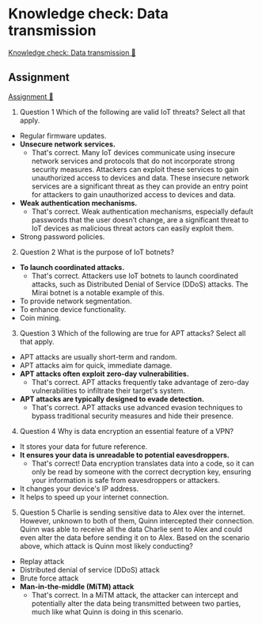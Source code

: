 # Knowledge check: Data transmission

[Knowledge check: Data transmission 🔗](https://www.coursera.org/learn/cybersecurity-threat-vectors-and-mitigation/assignment-submission/0l8DX/knowledge-check-data-transmission)

## Assignment

[Assignment 🔗](https://www.coursera.org/learn/cybersecurity-threat-vectors-and-mitigation/assignment-submission/0l8DX/knowledge-check-data-transmission/attempt)

1.  Question 1
    Which of the following are valid IoT threats? Select all that apply.

- Regular firmware updates.
- **Unsecure network services.**
  - That's correct. Many IoT devices communicate using insecure network services and protocols that do not incorporate strong security measures. Attackers can exploit these services to gain unauthorized access to devices and data. These insecure network services are a significant threat as they can provide an entry point for attackers to gain unauthorized access to devices and data.
- **Weak authentication mechanisms.**
  - That's correct. Weak authentication mechanisms, especially default passwords that the user doesn’t change, are a significant threat to IoT devices as malicious threat actors can easily exploit them.
- Strong password policies.

2. Question 2
   What is the purpose of IoT botnets?

- **To launch coordinated attacks.**
  - That's correct. Attackers use IoT botnets to launch coordinated attacks, such as Distributed Denial of Service (DDoS) attacks. The Mirai botnet is a notable example of this.
- To provide network segmentation.
- To enhance device functionality.
- Coin mining.

3. Question 3
   Which of the following are true for APT attacks? Select all that apply.

- APT attacks are usually short-term and random.
- APT attacks aim for quick, immediate damage.
- **APT attacks often exploit zero-day vulnerabilities.**
  - That's correct. APT attacks frequently take advantage of zero-day vulnerabilities to infiltrate their target's system.
- **APT attacks are typically designed to evade detection.**
  - That's correct. APT attacks use advanced evasion techniques to bypass traditional security measures and hide their presence.

4. Question 4
   Why is data encryption an essential feature of a VPN?

- It stores your data for future reference.
- **It ensures your data is unreadable to potential eavesdroppers.**
  - That's correct! Data encryption translates data into a code, so it can only be read by someone with the correct decryption key, ensuring your information is safe from eavesdroppers or attackers.
- It changes your device's IP address.
- It helps to speed up your internet connection.

5. Question 5
   Charlie is sending sensitive data to Alex over the internet. However, unknown to both of them, Quinn intercepted their connection. Quinn was able to receive all the data Charlie sent to Alex and could even alter the data before sending it on to Alex. Based on the scenario above, which attack is Quinn most likely conducting?

- Replay attack
- Distributed denial of service (DDoS) attack
- Brute force attack
- **Man-in-the-middle (MiTM) attack**
  - That's correct. In a MiTM attack, the attacker can intercept and potentially alter the data being transmitted between two parties, much like what Quinn is doing in this scenario.
